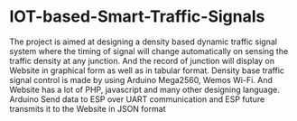 # IOT-based-Smart-Traffic-Signals
The project is aimed at designing a density based dynamic traffic signal system where the timing of signal will change automatically on sensing the traffic density at any junction. And the record of junction will display on Website in graphical form as well as in tabular format.
Density base traffic signal control is made by using Arduino Mega2560, Wemos Wi-Fi. And Website has a lot of PHP, javascript and many other designing language.
Arduino Send data to ESP over UART communication and ESP future transmits it to the Website in JSON format
